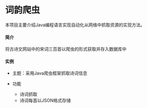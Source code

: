 # 词韵爬虫

本项目主要介绍Java编程语言实现自动化从网络中抓取资源的实现方法。

#### 简介
将古诗文网站中的宋词三百首以爬虫的形式获取并存入数据库中


#### 实例

+ 主题：采用Java爬虫框架抓取诗词信息

+ 功能
    + 诗词抓取
    + 诗词每首以JSON格式存储